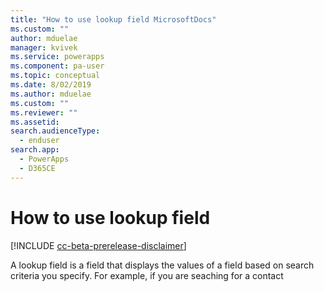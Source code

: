 ```yaml
---
title: "How to use lookup field MicrosoftDocs"
ms.custom: ""
author: mduelae
manager: kvivek
ms.service: powerapps
ms.component: pa-user
ms.topic: conceptual
ms.date: 8/02/2019
ms.author: mduelae
ms.custom: ""
ms.reviewer: ""
ms.assetid: 
search.audienceType: 
  - enduser
search.app: 
  - PowerApps
  - D365CE
---
```

# How to use lookup field

[!INCLUDE [cc-beta-prerelease-disclaimer](../includes/cc-beta-prerelease-disclaimer.md)]

A lookup field is a field that displays the values of a field based on search criteria you specify. For example, if you are seaching for a contact

 
 
